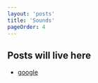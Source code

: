 ```yaml
---
layout: 'posts'
title: 'Sounds'
pageOrder: 4
---
```


## Posts will live here

- [google](http://www.google.com)



